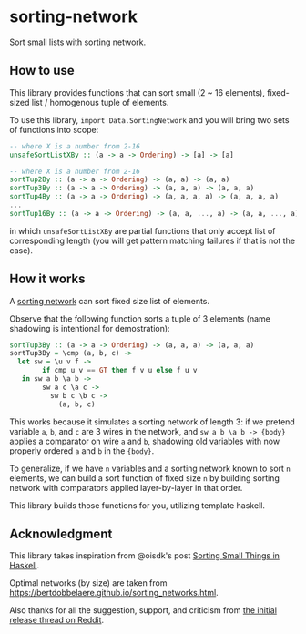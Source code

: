 # sorting-network

Sort small lists with sorting network.

## How to use

This library provides functions that can sort small (2 ~ 16 elements),
fixed-sized list / homogenous tuple of elements.

To use this library, `import Data.SortingNetwork` and you will bring two sets of functions into scope:

```haskell
-- where X is a number from 2-16
unsafeSortListXBy :: (a -> a -> Ordering) -> [a] -> [a]

-- where X is a number from 2-16
sortTup2By :: (a -> a -> Ordering) -> (a, a) -> (a, a)
sortTup3By :: (a -> a -> Ordering) -> (a, a, a) -> (a, a, a)
sortTup4By :: (a -> a -> Ordering) -> (a, a, a, a) -> (a, a, a, a)
...
sortTup16By :: (a -> a -> Ordering) -> (a, a, ..., a) -> (a, a, ..., a)
```

in which `unsafeSortListXBy` are partial functions that only accept list of corresponding length
(you will get pattern matching failures if that is not the case).

## How it works

A [sorting network](https://en.wikipedia.org/wiki/Sorting_network) can sort fixed size list of elements.

Observe that the following function sorts a tuple of 3 elements (name shadowing is intentional for demostration):

```haskell
sortTup3By :: (a -> a -> Ordering) -> (a, a, a) -> (a, a, a)
sortTup3By = \cmp (a, b, c) ->
  let sw = \u v f ->
        if cmp u v == GT then f v u else f u v
   in sw a b \a b ->
        sw a c \a c ->
          sw b c \b c ->
            (a, b, c)
```

This works because it simulates a sorting network of length 3:
if we pretend variable `a`, `b`, and `c` are 3 wires in the network,
and `sw a b \a b -> {body}` applies a comparator on wire `a` and `b`, shadowing
old variables with now properly ordered `a` and `b` in the `{body}`.

To generalize, if we have `n` variables and a sorting network known to sort `n` elements,
we can build a sort function of fixed size `n` by building sorting network with
comparators applied layer-by-layer in that order.

This library builds those functions for you, utilizing template haskell.

## Acknowledgment

This library takes inspiration from @oisdk's post [Sorting Small Things in Haskell](https://doisinkidney.com/posts/2018-05-06-sorting-small.html).

Optimal networks (by size) are taken from https://bertdobbelaere.github.io/sorting_networks.html.

Also thanks for all the suggestion, support, and criticism from [the initial release thread on Reddit](https://www.reddit.com/r/haskell/comments/11eyopo/ann_sortingnetwork_initial_release/).
